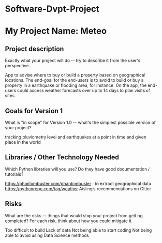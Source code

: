 # Software-Dvpt-Project
# My Project Name: Meteo

## Project description

Exactly what your project will do -- try to describe it from the user's perspective.

App to advise where to buy or build a property based on geographical locations. 
The end-goal for the end-users is to avoid to build or buy a property in a earthquake or flooding area, for instance. 
On the app, the end-users could access weather forecasts over up to 14 days to plan visits of sites. 


## Goals for Version 1

What is "in scope" for Version 1.0 -- what's the simplest possible version of your project?

tracking pluviometry level and earthquakes at a point in time and given place in the world

## Libraries / Other Technology Needed

Which Python libraries will you use? Do they have good documentation / tutorials?

https://phantombuster.com/phantombuster : to extract geographical data
https://pythonrepo.com/tag/weather
 Aisling’s recommendations on Gitter


## Risks

What are the risks -- things that would stop your project from getting completed? For each risk, think about how you could mitigate it.

Too difficult to build
Lack of data 
Not being able to start coding 
Not being able to avoid using Data Science methods 


